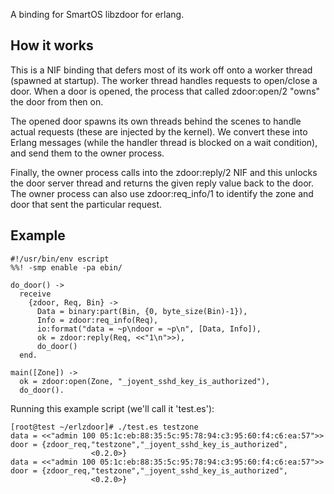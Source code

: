 
A binding for SmartOS libzdoor for erlang.

## How it works

This is a NIF binding that defers most of its work off onto a worker thread (spawned at startup). The worker thread handles requests to open/close a door. When a door is opened, the process that called zdoor:open/2 "owns" the door from then on.

The opened door spawns its own threads behind the scenes to handle actual requests (these are injected by the kernel). We convert these into Erlang messages (while the handler thread is blocked on a wait condition), and send them to the owner process.

Finally, the owner process calls into the zdoor:reply/2 NIF and this unlocks the door server thread and returns the given reply value back to the door. The owner process can also use zdoor:req_info/1 to identify the zone and door that sent the particular request.

## Example

    #!/usr/bin/env escript
    %%! -smp enable -pa ebin/

    do_door() ->
      receive
        {zdoor, Req, Bin} ->
          Data = binary:part(Bin, {0, byte_size(Bin)-1}),
          Info = zdoor:req_info(Req),
          io:format("data = ~p\ndoor = ~p\n", [Data, Info]),
          ok = zdoor:reply(Req, <<"1\n">>),
          do_door()
      end.

    main([Zone]) ->
      ok = zdoor:open(Zone, "_joyent_sshd_key_is_authorized"),
      do_door().

Running this example script (we'll call it 'test.es'):

    [root@test ~/erlzdoor]# ./test.es testzone
    data = <<"admin 100 05:1c:eb:88:35:5c:95:78:94:c3:95:60:f4:c6:ea:57">>
    door = {zdoor_req,"testzone","_joyent_sshd_key_is_authorized",
                      <0.2.0>}
    data = <<"admin 100 05:1c:eb:88:35:5c:95:78:94:c3:95:60:f4:c6:ea:57">>
    door = {zdoor_req,"testzone","_joyent_sshd_key_is_authorized",
                      <0.2.0>}
